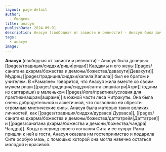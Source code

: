 ```yaml
---
layout: page-detail
author:
  - Яшодеви
title: анасуя
publishDate: 2024-09-01
description: Анасуя (свободная от зависти и ревности) - Анасуя была дочерью риши Кардамы и его жены Девахути. Мудрец Капила был ее братом и учителем. В «Рамаяне» говорится, что Анасуя жила вместе со своим мужем риши Атри (одним из саптариши) в маленьком ашраме в южной части леса Читракуты.
tags:
  - анасуя
image:
---
```

**Анасуя** (свободная от зависти и ревности) - Анасуя была дочерью [[pages/традиция/сиддхи/риши|риши]] Кардамы и его жены [[pages/санатана дхарма/божества и демоны/божества/девахути|Девахути]]. Мудрец [[pages/традиция/сиддхи/капила|Капила]] был ее братом и учителем. В «Рамаяне» говорится, что Анасуя жила вместе со своим мужем риши [[pages/традиция/сиддхи/сапта-риши/атри|Атри]] (одним из саптариши) в маленьком [[pages/йога/практика/условия для практики/ашрам|ашраме]] в южной части леса Читракуты. Она была очень добродетельной и аскетичной, что позволило ей обрести огромные мистические силы. Анасуя была матерью таких великих личностей, как [[pages/традиция/сиддхи/дурваса|Дурваса]], [[pages/санатана дхарма/божества и демоны/божества/даттатрейя|Даттатрея]] и [[pages/санатана дхарма/божества и демоны/божества/чандра|Чандра]]. Когда в период своего изгнания Сита и ее супруг Рама пришли к ней в гости, Анасуя оказала им гостеприимство и подарила Сите особую мазь, с помощью которой она могла навечно остаться молодой и красивой.

